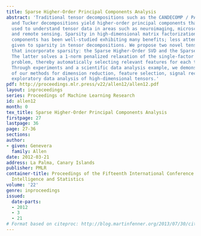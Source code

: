 ```yaml
---
title: Sparse Higher-Order Principal Components Analysis
abstract: 'Traditional tensor decompositions such as the CANDECOMP / PARAFAC (CP)
  and Tucker decompositions yield higher-order principal components that have been
  used to understand tensor data in areas such as neuroimaging, microscopy, chemometrics,
  and remote sensing. Sparsity in high-dimensional matrix factorizations and principal
  components has been well-studied exhibiting many benefits; less attention has been
  given to sparsity in tensor decompositions. We propose two novel tensor decompositions
  that incorporate sparsity: the Sparse Higher-Order SVD and the Sparse CP Decomposition.
  The latter solves a 1-norm penalized relaxation of the single-factor CP optimization
  problem, thereby automatically selecting relevant features for each tensor factor.
  Through experiments and a scientific data analysis example, we demonstrate the utility
  of our methods for dimension reduction, feature selection, signal recovery, and
  exploratory data analysis of high-dimensional tensors.'
pdf: http://proceedings.mlr.press/v22/allen12/allen12.pdf
layout: inproceedings
series: Proceedings of Machine Learning Research
id: allen12
month: 0
tex_title: Sparse Higher-Order Principal Components Analysis
firstpage: 27
lastpage: 36
page: 27-36
sections: 
author:
- given: Genevera
  family: Allen
date: 2012-03-21
address: La Palma, Canary Islands
publisher: PMLR
container-title: Proceedings of the Fifteenth International Conference on Artificial
  Intelligence and Statistics
volume: '22'
genre: inproceedings
issued:
  date-parts:
  - 2012
  - 3
  - 21
# Format based on citeproc: http://blog.martinfenner.org/2013/07/30/citeproc-yaml-for-bibliographies/
---
```


